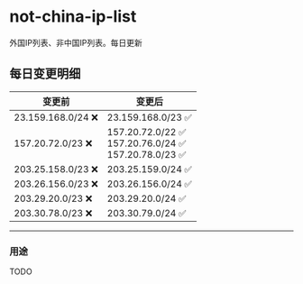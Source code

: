 # not-china-ip-list
外国IP列表、非中国IP列表。每日更新

每日变更明细
--------------------
|  变更前   | 变更后 |
|  ----  | ----  |
|  23.159.168.0/24 :x:  | 23.159.168.0/23 :white_check_mark: | 
|  157.20.72.0/23 :x:  | 157.20.72.0/22 :white_check_mark: <br> 157.20.76.0/24 :white_check_mark: <br> 157.20.78.0/23 :white_check_mark: <br>  | 
|  203.25.158.0/23 :x:  | 203.25.159.0/24 :white_check_mark: | 
|  203.26.156.0/23 :x:  | 203.26.156.0/24 :white_check_mark: | 
|  203.29.20.0/23 :x:  | 203.29.20.0/24 :white_check_mark: | 
|  203.30.78.0/23 :x:  | 203.30.79.0/24 :white_check_mark: | 

--------------------
### 用途
TODO
